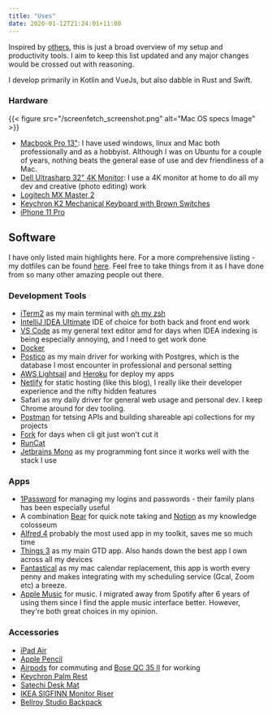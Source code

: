 ```yaml
---
title: "Uses"
date: 2020-01-12T21:24:01+11:00
---
```


Inspired by [others](https://uses.tech), this is just a broad overview of my setup and productivity tools. I aim to keep this list updated and any major changes would be crossed out with reasoning.

I develop primarily in Kotlin and VueJs, but also dabble in Rust and Swift.

### Hardware

{{< figure src="/screenfetch_screenshot.png" alt="Mac OS specs Image" >}}

- [Macbook Pro 13"](https://www.apple.com/au/macbook-pro-13/): I have used windows, linux and Mac both professionally and as a hobbyist. Although I was on Ubuntu for a couple of years, nothing beats the general ease of use and dev friendliness of a Mac.
- [Dell Ultrasharp 32" 4K Monitor](https://www.amazon.com.au/32-Inch-Screen-LED-Lit-Monitor-U3219Q/dp/B07HDBD9CM): I use a 4K monitor at home to do all my dev and creative (photo editing) work
- [Logitech MX Master 2](https://www.logitech.com/en-au/product/mx-master-2)
- [Keychron K2 Mechanical Keyboard with Brown Switches](https://www.keychron.com/products/keychron-k2-mechanical-keyboard?variant=31063869653081)
- [iPhone 11 Pro](https://www.apple.com/au/iphone-11-pro/)

## Software

I have only listed main highlights here. For a more comprehensive listing - my dotfiles can be found [here](https://github.com/shavz/dotfiles). Feel free to take things from it as I have done from so many other amazing people out there.

### Development Tools

- [iTerm2](https://iterm2.com) as my main terminal with [oh my zsh](https://github.com/ohmyzsh/ohmyzsh)
- [IntelliJ IDEA Ultimate](https://www.jetbrains.com/idea/) IDE of choice for both back and front end work
- [VS Code](https://code.visualstudio.com/) as my general text editor amd for days when IDEA indexing is being especially annoying, and I need to get work done
- [Docker](https://www.docker.com)
- [Postico](https://eggerapps.at/postico/) as my main driver for working with Postgres, which is the database I most encounter in professional and personal setting
- [AWS Lightsail](https://aws.amazon.com/lightsail/) and [Heroku](https://www.heroku.com) for deploy my apps
- [Netlify](https://www.netlify.com) for static hosting (like this blog), I really like their developer experience and the nifty hidden features
- Safari as my daily driver for general web usage and personal dev. I keep Chrome around for dev tooling.
- [Postman](https://www.getpostman.com) for tetsing APIs and building shareable api collections for my projects
- [Fork](https://git-fork.com/) for days when cli git just won't cut it
- [RunCat](https://kyome.io/runcat/index.html)
- [Jetbrains Mono](https://www.jetbrains.com/lp/mono/) as my programming font since it works well with the stack I use

### Apps 

- [1Password](https://1password.com) for managing my logins and passwords - their family plans has been especially useful
- A combination [Bear](https://bear.app) for quick note taking and [Notion](https://www.notion.so) as my knowledge colosseum
- [Alfred 4](https://www.alfredapp.com/) probably the most used app in my toolkit, saves me so much time
- [Things 3](https://culturedcode.com/things/) as my main GTD app. Also hands down the best app I own across all my devices
- [Fantastical](https://flexibits.com/fantastical) as my mac calendar replacement, this app is worth every penny and makes integrating with my scheduling service (Gcal, Zoom etc) a breeze.
- [Apple Music](https://www.apple.com/au/apple-music/) for music. I migrated away from Spotify after 6 years of using them since I find the apple music interface better. However, they're both great choices in my opinion.

### Accessories

- [iPad Air](apple.com/au/ipad-air/)
- [Apple Pencil](https://www.apple.com/au/apple-pencil/)
- [Airpods](https://www.apple.com/au/airpods/) for commuting and [Bose QC 35 II](https://www.bose.com.au/en_au/products/headphones/over_ear_headphones/quietcomfort-35-wireless-ii.html) for working
- [Keychron Palm Rest](https://www.keychron.com/products/keychron-k2-walnut-wood-palm-rest)
- [Satechi Desk Mat](https://satechi.net/products/satechi-desk-mat-mate) 
- [IKEA SIGFINN Monitor Riser](https://www.ikea.com/au/en/p/sigfinn-monitor-stand-fixed-height-bamboo-veneer-90388394/)
- [Bellroy Studio Backpack](https://bellroy.com/products/studio-backpack/)

